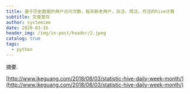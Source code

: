 ```yaml
---
title: 基于历史数据的用户访问次数，每天新老用户，日活，周活，月活的hive计算
subtitle: 文章暂存
author: systemime
date: 2020-03-16
header_img: /img/in-post/header/2.jpeg
catalog: true
tags:
  - python
---
```

摘要.

<!-- more -->
[http://www.ikeguang.com/2018/08/03/statistic-hive-daily-week-month/](http://www.ikeguang.com/2018/08/03/statistic-hive-daily-week-month/)
